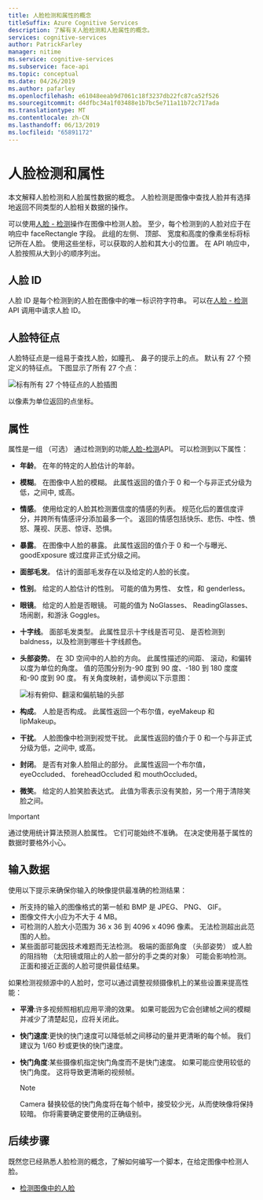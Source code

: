 ```yaml
---
title: 人脸检测和属性的概念
titleSuffix: Azure Cognitive Services
description: 了解有关人脸检测和人脸属性的概念。
services: cognitive-services
author: PatrickFarley
manager: nitime
ms.service: cognitive-services
ms.subservice: face-api
ms.topic: conceptual
ms.date: 04/26/2019
ms.author: pafarley
ms.openlocfilehash: e61048eeab9d7061c18f3237db22fc87ca52f526
ms.sourcegitcommit: d4dfbc34a1f03488e1b7bc5e711a11b72c717ada
ms.translationtype: MT
ms.contentlocale: zh-CN
ms.lasthandoff: 06/13/2019
ms.locfileid: "65891172"
---
```

# <a name="face-detection-and-attributes"></a>人脸检测和属性

本文解释人脸检测和人脸属性数据的概念。 人脸检测是图像中查找人脸并有选择地返回不同类型的人脸相关数据的操作。

可以使用[人脸 - 检测](https://westus.dev.cognitive.microsoft.com/docs/services/563879b61984550e40cbbe8d/operations/563879b61984550f30395236)操作在图像中检测人脸。 至少，每个检测到的人脸对应于在响应中 faceRectangle 字段。 此组的左侧、 顶部、 宽度和高度的像素坐标将标记所在人脸。 使用这些坐标，可以获取的人脸和其大小的位置。 在 API 响应中，人脸按照从大到小的顺序列出。

## <a name="face-id"></a>人脸 ID

人脸 ID 是每个检测到的人脸在图像中的唯一标识符字符串。 可以在[人脸 - 检测](https://westus.dev.cognitive.microsoft.com/docs/services/563879b61984550e40cbbe8d/operations/563879b61984550f30395236) API 调用中请求人脸 ID。

## <a name="face-landmarks"></a>人脸特征点

人脸特征点是一组易于查找人脸，如瞳孔、 鼻子的提示上的点。 默认有 27 个预定义的特征点。 下图显示了所有 27 个点：

![标有所有 27 个特征点的人脸插图](../Images/landmarks.1.jpg)

以像素为单位返回的点坐标。

## <a name="attributes"></a>属性

属性是一组 （可选） 通过检测到的功能[人脸-检测](https://westus.dev.cognitive.microsoft.com/docs/services/563879b61984550e40cbbe8d/operations/563879b61984550f30395236)API。 可以检测到以下属性：

* **年龄**。 在年的特定的人脸估计的年龄。
* **模糊**。 在图像中人脸的模糊。 此属性返回的值介于 0 和一个与非正式分级为低，之间中, 或高。
* **情感**。 使用给定的人脸其检测置信度的情感的列表。 规范化后的置信度评分，并跨所有情感评分添加最多一个。 返回的情感包括快乐、悲伤、中性、愤怒、蔑视、厌恶、惊讶、恐惧。
* **暴露**。 在图像中人脸的暴露。 此属性返回的值介于 0 和一个与曝光、 goodExposure 或过度非正式分级之间。
* **面部毛发**。 估计的面部毛发存在以及给定的人脸的长度。
* **性别**。 给定的人脸估计的性别。 可能的值为男性、 女性，和 genderless。
* **眼镜**。 给定的人脸是否眼镜。 可能的值为 NoGlasses、 ReadingGlasses、 场闹剧，和游泳 Goggles。
* **十字线**。 面部毛发类型。 此属性显示十字线是否可见、 是否检测到 baldness，以及检测到哪些十字线颜色。
* **头部姿势**。 在 3D 空间中的人脸的方向。 此属性描述的间距、 滚动，和偏转以度为单位的角度。 值的范围分别为-90 度到 90 度、-180 到 180 度度和-90 度到 90 度。 有关角度映射，请参阅以下示意图：

    ![标有俯仰、翻滚和偏航轴的头部](../Images/headpose.1.jpg)
* **构成**。 人脸是否构成。 此属性返回一个布尔值，eyeMakeup 和 lipMakeup。
* **干扰**。 人脸图像中检测到视觉干扰。 此属性返回的值介于 0 和一个与非正式分级为低，之间中, 或高。
* **封闭**。 是否有对象人脸阻止的部分。 此属性返回一个布尔值，eyeOccluded、 foreheadOccluded 和 mouthOccluded。
* **微笑**。 给定的人脸笑脸表达式。 此值为零表示没有笑脸，另一个用于清除笑脸之间。

> [!IMPORTANT]
> 通过使用统计算法预测人脸属性。 它们可能始终不准确。 在决定使用基于属性的数据时要格外小心。

## <a name="input-data"></a>输入数据

使用以下提示来确保你输入的映像提供最准确的检测结果：

* 所支持的输入的图像格式的第一帧和 BMP 是 JPEG、 PNG、 GIF。
* 图像文件大小应为不大于 4 MB。
* 可检测的人脸大小范围为 36 x 36 到 4096 x 4096 像素。 无法检测超出此范围的人脸。
* 某些面部可能因技术难题而无法检测。 极端的面部角度 （头部姿势） 或人脸的阻挡物 （太阳镜或阻止的人脸一部分的手之类的对象） 可能会影响检测。 正面和接近正面的人脸可提供最佳结果。

如果检测视频源中的人脸时，您可以通过调整视频摄像机上的某些设置来提高性能：

* **平滑**:许多视频照相机应用平滑的效果。 如果可能因为它会创建帧之间的模糊并减少了清楚起见，应将关闭此。
* **快门速度**:更快的快门速度可以降低帧之间移动的量并更清晰的每个帧。 我们建议为 1/60 秒或更快的快门速度。
* **快门角度**:某些摄像机指定快门角度而不是快门速度。 如果可能应使用较低的快门角度。 这将导致更清晰的视频帧。

    >[!NOTE]
    > Camera 替换较低的快门角度将在每个帧中，接受较少光，从而使映像将保持较暗。 你将需要确定要使用的正确级别。

## <a name="next-steps"></a>后续步骤

既然您已经熟悉人脸检测的概念，了解如何编写一个脚本，在给定图像中检测人脸。

* [检测图像中的人脸](../Face-API-How-to-Topics/HowtoDetectFacesinImage.md)